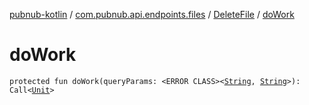 [pubnub-kotlin](../../index.md) / [com.pubnub.api.endpoints.files](../index.md) / [DeleteFile](index.md) / [doWork](./do-work.md)

# doWork

`protected fun doWork(queryParams: <ERROR CLASS><`[`String`](https://kotlinlang.org/api/latest/jvm/stdlib/kotlin/-string/index.html)`, `[`String`](https://kotlinlang.org/api/latest/jvm/stdlib/kotlin/-string/index.html)`>): Call<`[`Unit`](https://kotlinlang.org/api/latest/jvm/stdlib/kotlin/-unit/index.html)`>`